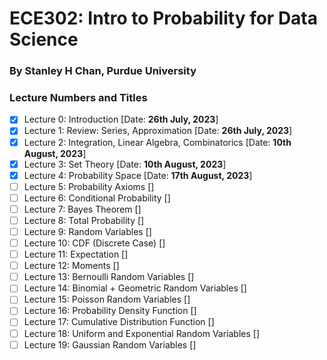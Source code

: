 # ECE302: Intro to Probability for Data Science
### By Stanley H Chan, Purdue University

### Lecture Numbers and Titles
- [X] Lecture 0: Introduction [Date: **26th July, 2023**]
- [X] Lecture 1: Review: Series, Approximation [Date: **26th July, 2023**]
- [X] Lecture 2: Integration, Linear Algebra, Combinatorics [Date: **10th August, 2023**]
- [X] Lecture 3: Set Theory [Date: **10th August, 2023**]
- [X] Lecture 4: Probability Space [Date: **17th August, 2023**]
- [ ] Lecture 5: Probability Axioms []
- [ ] Lecture 6: Conditional Probability []
- [ ] Lecture 7: Bayes Theorem []
- [ ] Lecture 8: Total Probability []
- [ ] Lecture 9: Random Variables []
- [ ] Lecture 10: CDF (Discrete Case) []
- [ ] Lecture 11: Expectation []
- [ ] Lecture 12: Moments []
- [ ] Lecture 13: Bernoulli Random Variables []
- [ ] Lecture 14: Binomial + Geometric Random Variables []
- [ ] Lecture 15: Poisson Random Variables []
- [ ] Lecture 16: Probability Density Function []
- [ ] Lecture 17: Cumulative Distribution Function []
- [ ] Lecture 18: Uniform and Exponential Random Variables []
- [ ] Lecture 19: Gaussian Random Variables []
